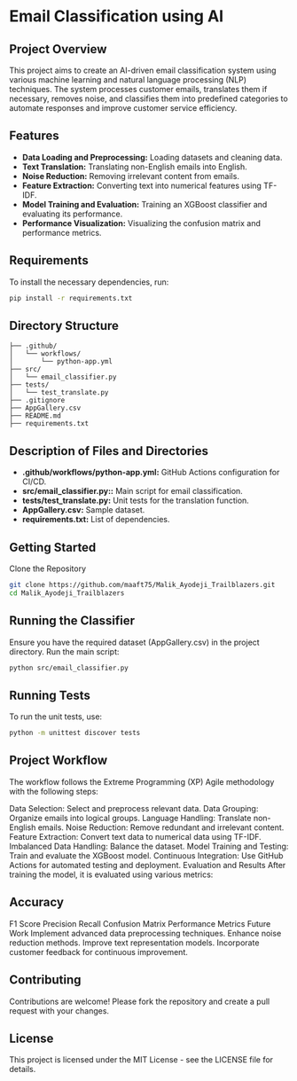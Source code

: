 # Email Classification using AI

## Project Overview
This project aims to create an AI-driven email classification system using various machine learning and natural language processing (NLP) techniques. The system processes customer emails, translates them if necessary, removes noise, and classifies them into predefined categories to automate responses and improve customer service efficiency.

## Features
- **Data Loading and Preprocessing:** Loading datasets and cleaning data.
- **Text Translation:** Translating non-English emails into English.
- **Noise Reduction:** Removing irrelevant content from emails.
- **Feature Extraction:** Converting text into numerical features using TF-IDF.
- **Model Training and Evaluation:** Training an XGBoost classifier and evaluating its performance.
- **Performance Visualization:** Visualizing the confusion matrix and performance metrics.

## Requirements
To install the necessary dependencies, run:
```bash
pip install -r requirements.txt
```
## Directory Structure
```
├── .github/
│   └── workflows/
│       └── python-app.yml
├── src/
│   └── email_classifier.py
├── tests/
│   └── test_translate.py
├── .gitignore
├── AppGallery.csv
├── README.md
├── requirements.txt
```
## Description of Files and Directories
- **.github/workflows/python-app.yml:**  GitHub Actions configuration for CI/CD.
- **src/email_classifier.py::** Main script for email classification.
- **tests/test_translate.py:** Unit tests for the translation function.
- **AppGallery.csv:**  Sample dataset.
- **requirements.txt:** List of dependencies.

## Getting Started
Clone the Repository
```bash
git clone https://github.com/maaft75/Malik_Ayodeji_Trailblazers.git
cd Malik_Ayodeji_Trailblazers
```
## Running the Classifier
Ensure you have the required dataset (AppGallery.csv) in the project directory. Run the main script:

```bash
python src/email_classifier.py
```
## Running Tests
To run the unit tests, use:

```bash
python -m unittest discover tests
```
## Project Workflow
The workflow follows the Extreme Programming (XP) Agile methodology with the following steps:

Data Selection: Select and preprocess relevant data.
Data Grouping: Organize emails into logical groups.
Language Handling: Translate non-English emails.
Noise Reduction: Remove redundant and irrelevant content.
Feature Extraction: Convert text data to numerical data using TF-IDF.
Imbalanced Data Handling: Balance the dataset.
Model Training and Testing: Train and evaluate the XGBoost model.
Continuous Integration: Use GitHub Actions for automated testing and deployment.
Evaluation and Results
After training the model, it is evaluated using various metrics:

## Accuracy
F1 Score
Precision
Recall
Confusion Matrix
Performance Metrics
Future Work
Implement advanced data preprocessing techniques.
Enhance noise reduction methods.
Improve text representation models.
Incorporate customer feedback for continuous improvement.

## Contributing
Contributions are welcome! Please fork the repository and create a pull request with your changes.

## License
This project is licensed under the MIT License - see the LICENSE file for details.
